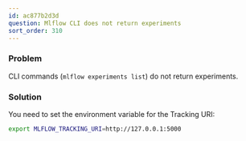 ```yaml
---
id: ac877b2d3d
question: Mlflow CLI does not return experiments
sort_order: 310
---
```


### Problem
CLI commands (`mlflow experiments list`) do not return experiments.

### Solution
You need to set the environment variable for the Tracking URI:

```bash
export MLFLOW_TRACKING_URI=http://127.0.0.1:5000
```